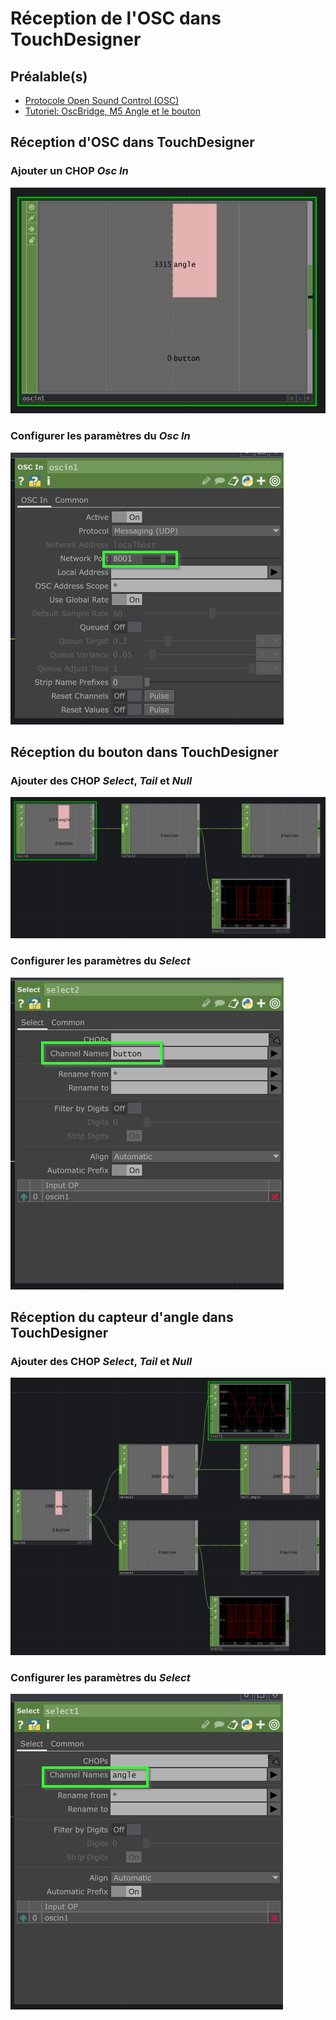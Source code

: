 # Réception de l'OSC dans TouchDesigner

## Préalable(s)

- [Protocole Open Sound Control (OSC)](/osc/)
- [Tutoriel: OscBridge, M5 Angle et le bouton](/m5stack/atom/tutoriel/angle-button-oscbridge.md)

## Réception d'OSC dans TouchDesigner

### Ajouter un CHOP _Osc In_

![](chop-oscin.png)

###  Configurer les paramètres du _Osc In_

![](chop-oscin_parameters.png)

## Réception du bouton dans TouchDesigner

###   Ajouter des CHOP _Select_, _Tail_ et _Null_

![](bouton_select-tail-null.png)

###  Configurer les paramètres du _Select_

![](bouton_select_parameters.png)

## Réception du capteur d'angle dans TouchDesigner

###   Ajouter des CHOP _Select_, _Tail_ et _Null_

![](angle_select-tail-null.png)

###  Configurer les paramètres du _Select_

![](angle_select_parameters.png)
